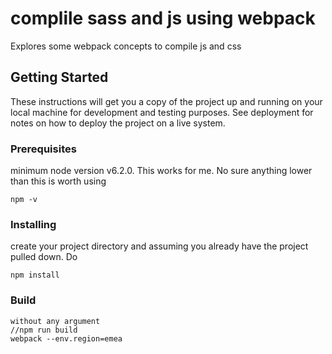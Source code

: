 # complile sass and js using webpack

Explores some webpack concepts to compile js and css

## Getting Started

These instructions will get you a copy of the project up and running on your local machine for development and testing purposes. See deployment for notes on how to deploy the project on a live system.

### Prerequisites

minimum node version v6.2.0. This works for me. No sure anything lower than this is worth using

```
npm -v 
```

### Installing

create your project directory and assuming you already have the project pulled down. Do

```
npm install
```

### Build

```
without any argument
//npm run build
webpack --env.region=emea
```